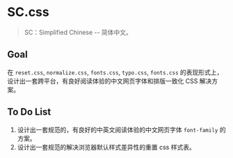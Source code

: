 # SC.css

> SC：Simplified Chinese -- 简体中文。

## Goal

在 `reset.css`, `normalize.css`, `fonts.css`, `typo.css`, `fonts.css` 的表现形式上，设计出一套跨平台，有良好阅读体验的中文网页字体和排版一致化 CSS 解决方案。

## To Do List

1. 设计出一套规范的，有良好的中英文阅读体验的中文网页字体 `font-family` 的方案。
2. 设计出一套规范的解决浏览器默认样式差异性的重置 css 样式表。
